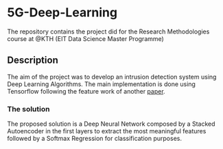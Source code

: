 # 5G-Deep-Learning
The repository contains the project did for the Research Methodologies course at @KTH (EIT Data Science Master Programme)

## Description
The aim of the project was to develop an intrusion detection system using Deep Learning Algorithms. The main implementation is done using Tensorflow following the feature work of another [paper](http://www.covert.io/research-papers/deep-learning-security/A%20Deep%20Learning%20Approach%20for%20Network%20Intrusion%20Detection%20System.pdf).

### The solution
The proposed solution is a Deep Neural Network composed by a Stacked Autoencoder in the first layers to extract the most meaningful features followed by a Softmax Regression for classification purposes.

